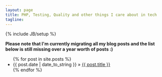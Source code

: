 ```yaml
---
layout: page
title: PHP, Testing, Quality and other things I care about in tech
tagline: 
---
```

{% include JB/setup %}

<div style="font-weight: bold">Please note that I'm currently migrating all my blog posts and the list below is still missing over a year worth of posts :)</div> 

<ul class="posts">
  {% for post in site.posts %}
    <li><span>{{ post.date | date_to_string }}</span> &raquo; <a href="{{ BASE_PATH }}{{ post.url }}">{{ post.title }}</a></li>
  {% endfor %}
</ul>
